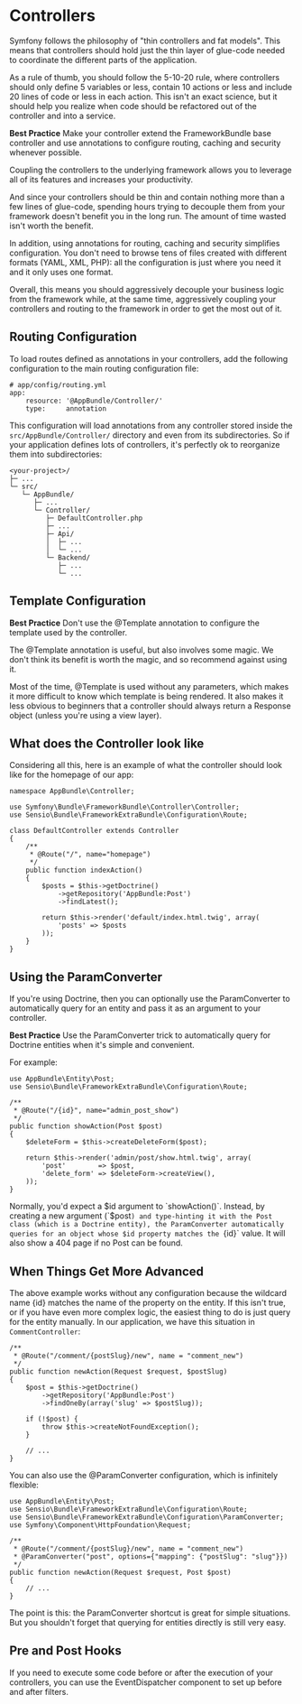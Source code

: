 # Controllers
Symfony follows the philosophy of "thin controllers and fat models". This means that controllers should hold just the thin layer of glue-code needed to coordinate the different parts of the application.

As a rule of thumb, you should follow the 5-10-20 rule, where controllers should only define 5 variables or less, contain 10 actions or less and include 20 lines of code or less in each action. This isn't an exact science, but it should help you realize when code should be refactored out of the controller and into a service.

**Best Practice**
Make your controller extend the FrameworkBundle base controller and use annotations to configure routing, caching and security whenever possible.

Coupling the controllers to the underlying framework allows you to leverage all of its features and increases your productivity.

And since your controllers should be thin and contain nothing more than a few lines of glue-code, spending hours trying to decouple them from your framework doesn't benefit you in the long run. The amount of time wasted isn't worth the benefit.

In addition, using annotations for routing, caching and security simplifies configuration. You don't need to browse tens of files created with different formats (YAML, XML, PHP): all the configuration is just where you need it and it only uses one format.

Overall, this means you should aggressively decouple your business logic from the framework while, at the same time, aggressively coupling your controllers and routing to the framework in order to get the most out of it.

## Routing Configuration
To load routes defined as annotations in your controllers, add the following configuration to the main routing configuration file:

```
# app/config/routing.yml
app:
    resource: '@AppBundle/Controller/'
    type:     annotation
```

This configuration will load annotations from any controller stored inside the `src/AppBundle/Controller/` directory and even from its subdirectories. So if your application defines lots of controllers, it's perfectly ok to reorganize them into subdirectories:

```
<your-project>/
├─ ...
└─ src/
   └─ AppBundle/
      ├─ ...
      └─ Controller/
         ├─ DefaultController.php
         ├─ ...
         ├─ Api/
         │  ├─ ...
         │  └─ ...
         └─ Backend/
            ├─ ...
            └─ ...
```

## Template Configuration
**Best Practice**
Don't use the \@Template annotation to configure the template used by the controller.

The \@Template annotation is useful, but also involves some magic. We don't think its benefit is worth the magic, and so recommend against using it.

Most of the time, \@Template is used without any parameters, which makes it more difficult to know which template is being rendered. It also makes it less obvious to beginners that a controller should always return a Response object (unless you're using a view layer).

## What does the Controller look like
Considering all this, here is an example of what the controller should look like for the homepage of our app:

```
namespace AppBundle\Controller;

use Symfony\Bundle\FrameworkBundle\Controller\Controller;
use Sensio\Bundle\FrameworkExtraBundle\Configuration\Route;

class DefaultController extends Controller
{
    /**
     * @Route("/", name="homepage")
     */
    public function indexAction()
    {
        $posts = $this->getDoctrine()
            ->getRepository('AppBundle:Post')
            ->findLatest();

        return $this->render('default/index.html.twig', array(
            'posts' => $posts
        ));
    }
}
```

## Using the ParamConverter
If you're using Doctrine, then you can optionally use the ParamConverter to automatically query for an entity and pass it as an argument to your controller.

**Best Practice**
Use the ParamConverter trick to automatically query for Doctrine entities when it's simple and convenient.

For example:

```
use AppBundle\Entity\Post;
use Sensio\Bundle\FrameworkExtraBundle\Configuration\Route;

/**
 * @Route("/{id}", name="admin_post_show")
 */
public function showAction(Post $post)
{
    $deleteForm = $this->createDeleteForm($post);

    return $this->render('admin/post/show.html.twig', array(
        'post'        => $post,
        'delete_form' => $deleteForm->createView(),
    ));
}
```

Normally, you'd expect a $id argument to `showAction()`. Instead, by creating a new argument (`$post`) and type-hinting it with the Post class (which is a Doctrine entity), the ParamConverter automatically queries for an object whose $id property matches the `{id}` value. It will also show a 404 page if no Post can be found.

## When Things Get More Advanced
The above example works without any configuration because the wildcard name {id} matches the name of the property on the entity. If this isn't true, or if you have even more complex logic, the easiest thing to do is just query for the entity manually. In our application, we have this situation in `CommentController`:

```
/**
 * @Route("/comment/{postSlug}/new", name = "comment_new")
 */
public function newAction(Request $request, $postSlug)
{
    $post = $this->getDoctrine()
        ->getRepository('AppBundle:Post')
        ->findOneBy(array('slug' => $postSlug));

    if (!$post) {
        throw $this->createNotFoundException();
    }

    // ...
}
```

You can also use the @ParamConverter configuration, which is infinitely flexible:

```
use AppBundle\Entity\Post;
use Sensio\Bundle\FrameworkExtraBundle\Configuration\Route;
use Sensio\Bundle\FrameworkExtraBundle\Configuration\ParamConverter;
use Symfony\Component\HttpFoundation\Request;

/**
 * @Route("/comment/{postSlug}/new", name = "comment_new")
 * @ParamConverter("post", options={"mapping": {"postSlug": "slug"}})
 */
public function newAction(Request $request, Post $post)
{
    // ...
}
```

The point is this: the ParamConverter shortcut is great for simple situations. But you shouldn't forget that querying for entities directly is still very easy.

## Pre and Post Hooks
If you need to execute some code before or after the execution of your controllers, you can use the EventDispatcher component to set up before and after filters.
